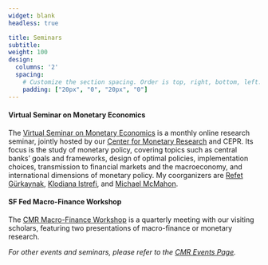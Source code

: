 ```yaml
---
widget: blank
headless: true

title: Seminars 
subtitle: 
weight: 100
design:
  columns: '2'
  spacing:
    # Customize the section spacing. Order is top, right, bottom, left.
    padding: ["20px", "0", "20px", "0"]    
---
```


#### Virtual Seminar on Monetary Economics

The [Virtual Seminar on Monetary Economics](https://cepr.org/events/event-series/virtual-seminar-monetary-economics-vsme) is a monthly online research seminar, jointly hosted by our [Center for Monetary Research](https://www.frbsf.org/about-us/economic-research/center-for-monetary-research/) and CEPR. Its focus is the study of monetary policy, covering topics such as central banks’ goals and frameworks, design of optimal policies, implementation choices, transmission to financial markets and the macroeconomy, and international dimensions of monetary policy. My coorganizers are [Refet Gürkaynak](http://refet.bilkent.edu.tr/), [Klodiana Istrefi](https://sites.google.com/site/istrefiklodiana/), and [Michael McMahon](https://mcmahonecon.com/).

#### SF Fed Macro-Finance Workshop

The [CMR Macro-Finance Workshop](https://www.frbsf.org/about-us/economic-research/center-for-monetary-research/events/) is a quarterly meeting with our visiting scholars, featuring two presentations of macro-finance or monetary research.

*For other events and seminars, please refer to the [CMR Events Page](https://www.frbsf.org/about-us/economic-research/center-for-monetary-research/events/).*
